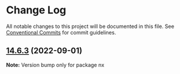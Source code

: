 # Change Log

All notable changes to this project will be documented in this file.
See [Conventional Commits](https://conventionalcommits.org) for commit guidelines.

## [14.6.3](https://github.com/nrwl/nx/compare/14.6.2...14.6.3) (2022-09-01)

**Note:** Version bump only for package nx
